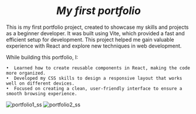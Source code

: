 <i><strong><h1 align=center> My first portfolio </h1></strong></i>

This is my first portfolio project, created to showcase my skills and projects as a beginner developer. It was built using Vite, which provided a fast and efficient setup for development. This project helped me gain valuable experience with React and explore new techniques in web development.

While building this portfolio, I:

	•  Learned how to create reusable components in React, making the code more organized.
	•  Developed my CSS skills to design a responsive layout that works well on different devices.
	•  Focused on creating a clean, user-friendly interface to ensure a smooth browsing experience.

![portfolio1_ss](https://github.com/user-attachments/assets/fcb3f9d1-d240-4f28-a0c2-acdee700b61d)
![portfolio2_ss](https://github.com/user-attachments/assets/a3cb2151-a81e-4c3c-8dde-ac7b95b9fc1e)


